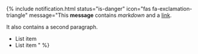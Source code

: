 <!-- https://www.csrhymes.com/bulma-clean-theme/docs/page-components/notifications/ -->

{% include notification.html 
status="is-danger"
icon="fas fa-exclamation-triangle"
message="This **message** contains _markdown_ and a [link](https://www.csrhymes.com).

It also contains a second paragraph.

* List item
* List item
"  %}
